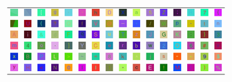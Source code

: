 <table>
<tr>
<td><img src="gr2.gif"></td>
<td><img src="gr1.gif"></td>
<td><img src="5B.gif"></td>
<td><img src="67.gif"></td>
<td><img src="27.gif"></td>
<td><img src="60.gif"></td>
<td><img src="68.gif"></td>
<td><img src="44.gif"></td>
<td><img src="58.gif"></td>
<td><img src="61.gif"></td>
<td><img src="35.gif"></td>
<td><img src="5A.gif"></td>
<td><img src="3B.gif"></td>
<td><img src="52.gif"></td>
<td><img src="37.gif"></td>
<td><img src="7B.gif"></td>
</tr>
<tr>
<td><img src="gr3.gif"></td>
<td><img src="55.gif"></td>
<td><img src="28.gif"></td>
<td><img src="3F.gif"></td>
<td><img src="51.gif"></td>
<td><img src="66.gif"></td>
<td><img src="56.gif"></td>
<td><img src="40.gif"></td>
<td><img src="5F.gif"></td>
<td><img src="2C.gif"></td>
<td><img src="2F.gif"></td>
<td><img src="57.gif"></td>
<td><img src="70.gif"></td>
<td><img src="2D.gif"></td>
<td><img src="74.gif"></td>
<td><img src="6E.gif"></td>
</tr>
<tr>
<td><img src="41.gif"></td>
<td><img src="69.gif"></td>
<td><img src="26.gif"></td>
<td><img src="64.gif"></td>
<td><img src="46.gif"></td>
<td><img src="71.gif"></td>
<td><img src="53.gif"></td>
<td><img src="75.gif"></td>
<td><img src="54.gif"></td>
<td><img src="7A.gif"></td>
<td><img src="4A.gif"></td>
<td><img src="47.gif"></td>
<td><img src="4B.gif"></td>
<td><img src="3A.gif"></td>
<td><img src="7D.gif"></td>
<td><img src="33.gif"></td>
</tr>
<tr>
<td><img src="6D.gif"></td>
<td><img src="34.gif"></td>
<td><img src="6F.gif"></td>
<td><img src="2E.gif"></td>
<td><img src="5D.gif"></td>
<td><img src="59.gif"></td>
<td><img src="43.gif"></td>
<td><img src="65.gif"></td>
<td><img src="72.gif"></td>
<td><img src="62.gif"></td>
<td><img src="77.gif"></td>
<td><img src="32.gif"></td>
<td><img src="4F.gif"></td>
<td><img src="36.gif"></td>
<td><img src="23.gif"></td>
<td><img src="76.gif"></td>
</tr>
<tr>
<td><img src="78.gif"></td>
<td><img src="42.gif"></td>
<td><img src="50.gif"></td>
<td><img src="4C.gif"></td>
<td><img src="3E.gif"></td>
<td><img src="7E.gif"></td>
<td><img src="3D.gif"></td>
<td><img src="38.gif"></td>
<td><img src="6B.gif"></td>
<td><img src="5E.gif"></td>
<td><img src="6A.gif"></td>
<td><img src="73.gif"></td>
<td><img src="22.gif"></td>
<td><img src="2B.gif"></td>
<td><img src="39.gif"></td>
<td><img src="24.gif"></td>
</tr>
<tr>
<td><img src="79.gif"></td>
<td><img src="48.gif"></td>
<td><img src="3C.gif"></td>
<td><img src="4E.gif"></td>
<td><img src="30.gif"></td>
<td><img src="6C.gif"></td>
<td><img src="49.gif"></td>
<td><img src="31.gif"></td>
<td><img src="2A.gif"></td>
<td><img src="63.gif"></td>
<td><img src="45.gif"></td>
<td><img src="21.gif"></td>
<td><img src="4D.gif"></td>
<td><img src="7C.gif"></td>
<td><img src="29.gif"></td>
<td><img src="25.gif"></td>
</tr>
</table>
